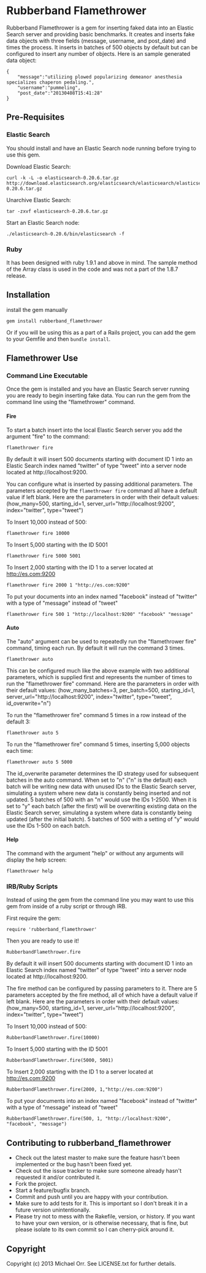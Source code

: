 # Rubberband Flamethrower

Rubberband Flamethrower is a gem for inserting faked data into an Elastic Search server and providing basic benchmarks. It creates and inserts fake data objects with three fields (message, username, and post_date) and times the process. It inserts in batches of 500 objects by default but can be configured to insert any number of objects. Here is an sample generated data object:

	{
		"message":"utilizing plowed popularizing demeanor anesthesia specializes chaperon pedaling.",
		"username":"pummeling",
		"post_date":"20130408T15:41:28"
	}
	

## Pre-Requisites

### Elastic Search

You should install and have an Elastic Search node running before trying to use this gem.

Download Elastic Search:

	curl -k -L -o elasticsearch-0.20.6.tar.gz http://download.elasticsearch.org/elasticsearch/elasticsearch/elasticsearch-0.20.6.tar.gz

Unarchive Elastic Search:

	tar -zxvf elasticsearch-0.20.6.tar.gz

Start an Elastic Search node:

	./elasticsearch-0.20.6/bin/elasticsearch -f

### Ruby

It has been designed with ruby 1.9.1 and above in mind. The sample method of the Array class is used in the code and was not a part of the 1.8.7 release.

## Installation

install the gem manually

	gem install rubberband_flamethrower

Or if you will be using this as a part of a Rails project, you can add the gem to your Gemfile and then `bundle install`.

## Flamethrower Use

### Command Line Executable

Once the gem is installed and you have an Elastic Search server running you are ready to begin inserting fake data. You can run the gem from the command line using the "flamethrower" command.  

#### Fire

To start a batch insert into the local Elastic Search server you add the argument "fire" to the command:

	flamethrower fire

By default it will insert 500 documents starting with document ID 1 into an Elastic Search index named "twitter" of type "tweet" into a server node located at http://localhost:9200.

You can configure what is inserted by passing additional parameters. The parameters accepted by the `flamethrower fire` command all have a default value if left blank. Here are the parameters in order with their default values: (how_many=500, starting_id=1, server_url="http://localhost:9200", index="twitter", type="tweet")

To Insert 10,000 instead of 500:

	flamethrower fire 10000

To Insert 5,000 starting with the ID 5001

	flamethrower fire 5000 5001

To Insert 2,000 starting with the ID 1 to a server located at http://es.com:9200

	flamethrower fire 2000 1 "http://es.com:9200"

To put your documents into an index named "facebook" instead of "twitter" with a type of "message" instead of "tweet"

	flamethrower fire 500 1 "http://localhost:9200" "facebook" "message"

#### Auto

The "auto" argument can be used to repeatedly run the "flamethrower fire" command, timing each run.  By default it will run the command 3 times.

	flamethrower auto

This can be configured much like the above example with two additional parameters, which is supplied first and represents the number of times to run the "flamethrower fire" command. Here are the parameters in order with their default values: (how_many_batches=3, per_batch=500, starting_id=1, server_url="http://localhost:9200", index="twitter", type="tweet", id_overwrite="n")

To run the "flamethrower fire" command 5 times in a row instead of the default 3:

	flamethrower auto 5

To run the "flamethrower  fire" command 5 times, inserting 5,000 objects each time:

	flamethrower auto 5 5000
	
The id_overwrite parameter determines the ID strategy used for subsequent batches in the auto command. 	When set to "n" ("n" is the default) each batch will be writing new data with unused IDs to the Elastic Search server, simulating a system where new data is constantly being inserted and not updated. 5 batches of 500 with an "n" would use the IDs 1-2500. When it is set to "y" each batch (after the first) will be overwriting existing data on the Elastic Search server, simulating a system where data is constantly being updated (after the initial batch). 5 batches of 500 with a setting of "y" would use the IDs 1-500 on each batch.
	
#### Help

The command with the argument "help" or without any arguments will display the help screen:

	flamethrower help

### IRB/Ruby Scripts

Instead of using the gem from the command line you may want to use this gem from inside of a ruby script or through IRB.

First require the gem:

	require 'rubberband_flamethrower'

Then you are ready to use it!

	RubberbandFlamethrower.fire

By default it will insert 500 documents starting with document ID 1 into an Elastic Search index named "twitter" of type "tweet" into a server node located at http://localhost:9200.
	
The fire method can be configured by passing parameters to it. There are 5 parameters accepted by the fire method, all of which have a default value if left blank. Here are the parameters in order with their default values: (how_many=500, starting_id=1, server_url="http://localhost:9200", index="twitter", type="tweet")

To Insert 10,000 instead of 500:

	RubberbandFlamethrower.fire(10000)

To Insert 5,000 starting with the ID 5001

	RubberbandFlamethrower.fire(5000, 5001)

To Insert 2,000 starting with the ID 1 to a server located at http://es.com:9200

	RubberbandFlamethrower.fire(2000, 1,"http://es.com:9200")

To put your documents into an index named "facebook" instead of "twitter" with a type of "message" instead of "tweet"

	RubberbandFlamethrower.fire(500, 1, "http://localhost:9200", "facebook", "message")

## Contributing to rubberband_flamethrower
 
* Check out the latest master to make sure the feature hasn't been implemented or the bug hasn't been fixed yet.
* Check out the issue tracker to make sure someone already hasn't requested it and/or contributed it.
* Fork the project.
* Start a feature/bugfix branch.
* Commit and push until you are happy with your contribution.
* Make sure to add tests for it. This is important so I don't break it in a future version unintentionally.
* Please try not to mess with the Rakefile, version, or history. If you want to have your own version, or is otherwise necessary, that is fine, but please isolate to its own commit so I can cherry-pick around it.

## Copyright

Copyright (c) 2013 Michael Orr. See LICENSE.txt for
further details.


